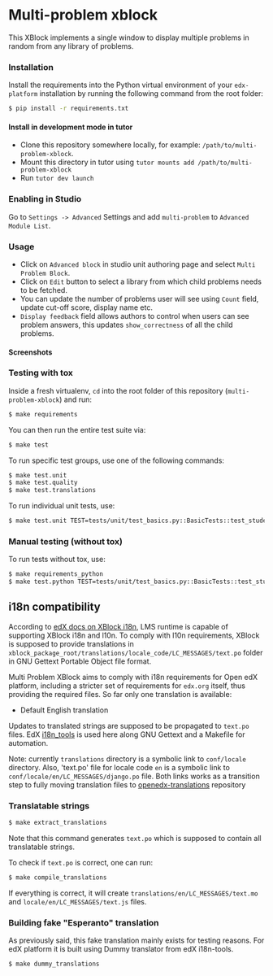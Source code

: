 # Multi-problem xblock

This XBlock implements a single window to display multiple problems in random
from any library of problems.

### Installation

Install the requirements into the Python virtual environment of your
`edx-platform` installation by running the following command from the
root folder:

```bash
$ pip install -r requirements.txt

```

#### Install in development mode in tutor

* Clone this repository somewhere locally, for example: `/path/to/multi-problem-xblock`.
* Mount this directory in tutor using `tutor mounts add /path/to/multi-problem-xblock`
* Run `tutor dev launch`

### Enabling in Studio

Go to `Settings -> Advanced` Settings and add `multi-problem` to `Advanced Module List`.

### Usage

* Click on `Advanced block` in studio unit authoring page and select `Multi Problem Block`.
* Click on `Edit` button to select a library from which child problems needs to be fetched.
* You can update the number of problems user will see using `Count` field, update cut-off score, display name etc.
* `Display feedback` field allows authors to control when users can see problem answers, this updates `show_correctness` of all the child problems.

#### Screenshots

### Testing with tox

Inside a fresh virtualenv, `cd` into the root folder of this repository
(`multi-problem-xblock`) and run:

```bash
$ make requirements
```

You can then run the entire test suite via:

```bash
$ make test
```

To run specific test groups, use one of the following commands:

```bash
$ make test.unit
$ make test.quality
$ make test.translations
```

To run individual unit tests, use:

```bash
$ make test.unit TEST=tests/unit/test_basics.py::BasicTests::test_student_view_data
```

### Manual testing (without tox)

To run tests without tox, use:

```bash
$ make requirements_python
$ make test.python TEST=tests/unit/test_basics.py::BasicTests::test_student_view_data
```


## i18n compatibility

According to [edX docs on XBlock i18n][edx-docs-i18n], LMS runtime is capable of supporting XBlock i18n and l10n.
To comply with l10n requirements, XBlock is supposed to provide translations in
`xblock_package_root/translations/locale_code/LC_MESSAGES/text.po` folder in GNU Gettext Portable Object file format.

[edx-docs-i18n]: http://edx.readthedocs.io/projects/xblock-tutorial/en/latest/edx_platform/edx_lms.html#internationalization-support

Multi Problem XBlock aims to comply with i18n requirements for Open edX platform, including a stricter set of
requirements for `edx.org` itself, thus providing the required files. So far only one translation is available:

* Default English translation

Updates to translated strings are supposed to be propagated to `text.po` files. EdX [i18n_tools][edx-i18n-tools] is used here along GNU Gettext and a Makefile for automation.

[edx-i18n-tools]: https://github.com/openedx/i18n-tools

Note: currently `translations` directory is a symbolic link to `conf/locale` directory. Also, 'text.po' file for locale code `en` is a symbolic link to `conf/locale/en/LC_MESSAGES/django.po` file. Both links works as a transition step to fully moving translation files to [openedx-translations](https://github.com/openedx/openedx-translations) repository

### Translatable strings

```bash
$ make extract_translations
```

Note that this command generates `text.po` which is supposed to contain
all translatable strings.

To check if `text.po` is correct, one can run:

```bash
$ make compile_translations
```

If everything is correct, it will create `translations/en/LC_MESSAGES/text.mo` and `locale/en/LC_MESSAGES/text.js` files.

### Building fake "Esperanto" translation


As previously said, this fake translation mainly exists for testing reasons. For edX platform it is built using Dummy
translator from edX i18n-tools.

```bash
$ make dummy_translations
```
